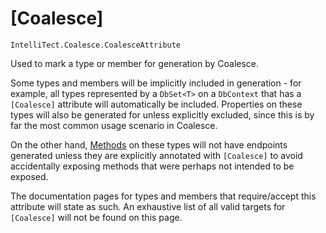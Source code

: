 
# [Coalesce]

`IntelliTect.Coalesce.CoalesceAttribute`

Used to mark a type or member for generation by Coalesce.

Some types and members will be implicitly included in generation - for example, all types represented by a `DbSet<T>` on a `DbContext` that has a `[Coalesce]` attribute will automatically be included. Properties on these types will also be generated for unless explicitly excluded, since this is by far the most common usage scenario in Coalesce.

On the other hand, [Methods](/modeling/model-components/methods.md) on these types will not have endpoints generated unless they are explicitly annotated with `[Coalesce]` to avoid accidentally exposing methods that were perhaps not intended to be exposed.

The documentation pages for types and members that require/accept this attribute will state as such. An exhaustive list of all valid targets for `[Coalesce]` will not be found on this page.
